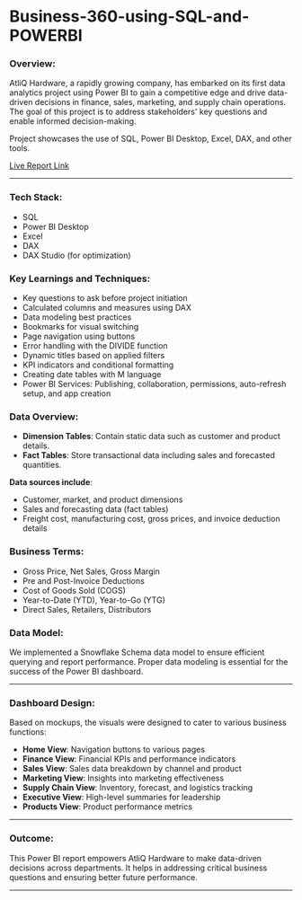 # Business-360-using-SQL-and-POWERBI

### Overview:
AtliQ Hardware, a rapidly growing company, has embarked on its first data analytics project using Power BI to gain a competitive edge and drive data-driven decisions in finance, sales, marketing, and supply chain operations. The goal of this project is to address stakeholders' key questions and enable informed decision-making.

Project showcases the use of SQL, Power BI Desktop, Excel, DAX, and other tools.

[Live Report Link](#)

---

### **Tech Stack:**
- SQL
- Power BI Desktop
- Excel
- DAX
- DAX Studio (for optimization)

### **Key Learnings and Techniques:**
- Key questions to ask before project initiation
- Calculated columns and measures using DAX
- Data modeling best practices
- Bookmarks for visual switching
- Page navigation using buttons
- Error handling with the DIVIDE function
- Dynamic titles based on applied filters
- KPI indicators and conditional formatting
- Creating date tables with M language
- Power BI Services: Publishing, collaboration, permissions, auto-refresh setup, and app creation

### **Data Overview:**
- **Dimension Tables**: Contain static data such as customer and product details.
- **Fact Tables**: Store transactional data including sales and forecasted quantities.

**Data sources include**:
- Customer, market, and product dimensions
- Sales and forecasting data (fact tables)
- Freight cost, manufacturing cost, gross prices, and invoice deduction details

### **Business Terms:**
- Gross Price, Net Sales, Gross Margin
- Pre and Post-Invoice Deductions
- Cost of Goods Sold (COGS)
- Year-to-Date (YTD), Year-to-Go (YTG)
- Direct Sales, Retailers, Distributors

### **Data Model:**
We implemented a Snowflake Schema data model to ensure efficient querying and report performance. Proper data modeling is essential for the success of the Power BI dashboard.

---

### **Dashboard Design:**
Based on mockups, the visuals were designed to cater to various business functions:
- **Home View**: Navigation buttons to various pages
- **Finance View**: Financial KPIs and performance indicators
- **Sales View**: Sales data breakdown by channel and product
- **Marketing View**: Insights into marketing effectiveness
- **Supply Chain View**: Inventory, forecast, and logistics tracking
- **Executive View**: High-level summaries for leadership
- **Products View**: Product performance metrics


---

### **Outcome:**
This Power BI report empowers AtliQ Hardware to make data-driven decisions across departments. It helps in addressing critical business questions and ensuring better future performance.

---
